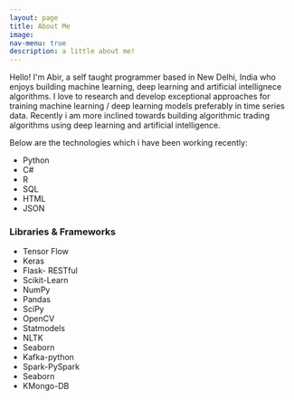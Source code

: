 ```yaml
---
layout: page
title: About Me
image:
nav-menu: true
description: a little about me!
---
```


<!-- Main -->
<div id="main" class="alt">

<!-- One -->
<section id="one">

<!-- Content -->
<!-- <h3 id="content" style="color:#9bf1ff">a little background</h3> -->
<p>
Hello! I'm Abir, a self taught programmer based in New Delhi, India who enjoys building machine learning, deep learning and artificial intellignece algorithms.
I love to research and develop exceptional approaches for training machine learning / deep learning models preferably in time series data. Recently i am more inclined towards building 
algorithmic trading algorithms using deep learning and artificial intelligence. 
</p>
<p>
Below are the technologies which i have been working recently:
</p>

<ul class="myskills">

<li class="pointers_list_skill">Python</li>
    <li class="pointers_list_skill">C#</li>
    <li class="pointers_list_skill">R</li>
    <li class="pointers_list_skill">SQL</li>
    <li class="pointers_list_skill">HTML</li>
    <li class="pointers_list_skill">JSON</li>
</ul>

<h3 id="content">Libraries & Frameworks</h3>

<ul class="myskills">
<li class="pointers_list_skill">Tensor Flow</li>
    <li class="pointers_list_skill">Keras</li>
    <li class="pointers_list_skill">Flask- RESTful</li>
    <li class="pointers_list_skill">Scikit-Learn</li>
    <li class="pointers_list_skill">NumPy</li>
    <li class="pointers_list_skill">Pandas</li>
    <li class="pointers_list_skill">SciPy</li>
    <li class="pointers_list_skill">OpenCV</li>
    <li class="pointers_list_skill">Statmodels</li>
    <li class="pointers_list_skill">NLTK</li>
    <li class="pointers_list_skill">Seaborn</li>
    <li class="pointers_list_skill">Kafka-python</li>
    <li class="pointers_list_skill">Spark-PySpark</li>
    <li class="pointers_list_skill">Seaborn</li>
    <li class="pointers_list_skill">KMongo-DB</li>
</ul>

</section>
<div class="row">


